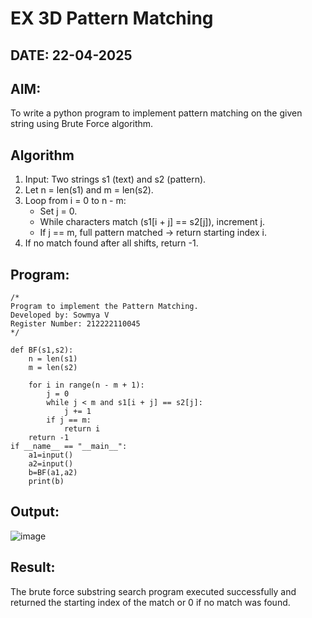 # EX 3D Pattern Matching
## DATE: 22-04-2025
## AIM:
To write a python program to implement pattern matching on the given string using Brute Force algorithm.

## Algorithm
1. Input: Two strings s1 (text) and s2 (pattern).
2. Let n = len(s1) and m = len(s2).
3. Loop from i = 0 to n - m:
   - Set j = 0.
   - While characters match (s1[i + j] == s2[j]), increment j.
   - If j == m, full pattern matched → return starting index i.
4. If no match found after all shifts, return -1.   

## Program:
```
/*
Program to implement the Pattern Matching.
Developed by: Sowmya V
Register Number: 212222110045
*/

def BF(s1,s2):
    n = len(s1)
    m = len(s2)
    
    for i in range(n - m + 1):
        j = 0
        while j < m and s1[i + j] == s2[j]:
            j += 1
        if j == m:
            return i
    return -1
if __name__ == "__main__":
    a1=input() 
    a2=input() 
    b=BF(a1,a2)
    print(b)

```

## Output:
![image](https://github.com/user-attachments/assets/3bd024ae-e0ad-4a3d-931f-3565b9934229)

## Result:
The brute force substring search program executed successfully and returned the starting index of the match or 0 if no match was found.
